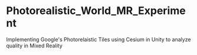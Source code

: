 # Photorealistic_World_MR_Experiment
Implementing Google's Photorelaistic Tiles using Cesium in Unity to analyze quality in Mixed Reality
